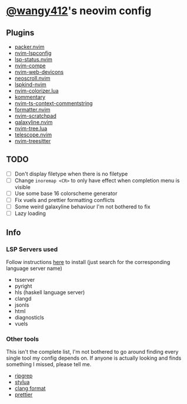 # [@wangy412](https://github.com/wangy412)'s neovim config

## Plugins

- [packer.nvim]('https://github.com/wbthomason/packer.nvim')
- [nvim-lspconfig]('https://github.com/neovim/nvim-lspconfig')
- [lsp-status.nvim]('https://github.com/nvim-lua/lsp-status.nvim')
- [nvim-compe]('https://github.com/hrsh7th/nvim-compe')
- [nvim-web-devicons]('https://github.com/kyazdani42/nvim-web-devicons')
- [neoscroll.nvim]('https://github.com/karb94/neoscroll.nvim')
- [lspkind-nvim]('https://github.com/onsails/lspkind-nvim')
- [nvim-colorizer.lua]('https://github.com/norcalli/nvim-colorizer.lua')
- [kommentary]('https://github.com/b3nj5m1n/kommentary')
- [nvim-ts-context-commentstring]('https://github.com/JoosepAlviste/nvim-ts-context-commentstring')
- [formatter.nvim]('https://github.com/mhartington/formatter.nvim')
- [nvim-scratchpad]('https://github.com/wangy412/nvim-scratchpad')
- [galaxyline.nvim]('https://github.com/glepnir/galaxyline.nvim',)
- [nvim-tree.lua]('https://github.com/kyazdani42/nvim-tree.lua',)
- [telescope.nvim]('https://github.com/nvim-telescope/telescope.nvim',)
- [nvim-treesitter]('https://github.com/nvim-treesitter/nvim-treesitter',)

## TODO

- [ ] Don't display filetype when there is no filetype
- [ ] Change `inoremap <CR>` to only have effect when completion menu is visible
- [ ] Use some base 16 colorscheme generator
- [ ] Fix vuels and prettier formatting conflicts
- [ ] Some weird galaxyline behaviour I'm not bothered to fix
- [ ] Lazy loading

## Info

### LSP Servers used

Follow instructions
[here](https://github.com/neovim/nvim-lspconfig/blob/master/CONFIG.md) to
install (just search for the corresponding language server name)

- tsserver
- pyright
- hls (haskell language server)
- clangd
- jsonls
- html
- diagnosticls
- vuels

### Other tools

This isn't the complete list, I'm not bothered to go around finding every single
tool my config depends on. If anyone is actually looking and finds something I
missed, please tell me.

- [ripgrep](https://github.com/BurntSushi/ripgrep)
- [stylua](https://github.com/johnnymorganz/stylua)
- [clang format](https://clang.llvm.org/docs/ClangFormat.html)
- [prettier](https://prettier.io/)
